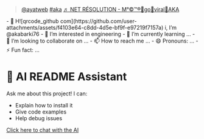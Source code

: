 <blockquote class="tiktok-embed" cite="https://www.tiktok.com/@ayatweb/video/7512652431918894344" data-video-id="7512652431918894344" style="max-width: 605px;min-width: 325px;" > <section> <a target="_blank" title="@ayatweb" href="https://www.tiktok.com/@ayatweb?refer=embed">@ayatweb</a> <a title="aka" target="_blank" href="https://www.tiktok.com/tag/aka?refer=embed">#aka</a> <a target="_blank" title="♬ NET RÉSOLUTION - M°©™®🔆go🔱viral🔰AKA" href="https://www.tiktok.com/music/NET-RÉSOLUTION-7488112085205814071?refer=embed">♬ NET RÉSOLUTION - M°©™®🔆go🔱viral🔰AKA</a> </section> </blockquote> <script async src="https://www.tiktok.com/embed.js"></script>
- 👋 H![qrcode_github com](https://github.com/user-attachments/assets/f4103e64-c8dd-4d5e-bf9f-e97219f7157a)
i, I’m @akabarki76
- 👀 I’m interested in engineering 
- 🌱 I’m currently learning ...
- 💞️ I’m looking to collaborate on ...
- 📫 How to reach me ...
- 😄 Pronouns: ...
- ⚡ Fun fact: ...

# 🤖 AI README Assistant 

Ask me about this project! I can:
- Explain how to install it  
- Give code examples  
- Help debug issues  

[Click here to chat with the AI](https://your-ai-app.vercel.app)
<!---
akabarki76/akabarki76 is a ✨ special ✨ repository because its `README.md` (this file) appears on your GitHub profile.
You can click the Preview link to take a look at your changes.
--->
